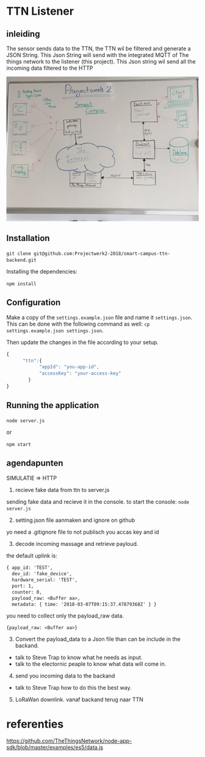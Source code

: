 # TTN Listener

## inleiding

The sensor sends data to the TTN, the TTN wil be filtered and generate a JSON String.
This Json String will send with the integrated MQTT of The things network to the listener (this project).
This Json string wil send all the incoming data filtered to the HTTP

![map](/pictures/map.jpg)

## Installation

`git clone git@github.com:Projectwerk2-2018/smart-campus-ttn-backend.git`

Installing the dependencies:

`npm install`

## Configuration

Make a copy of the `settings.example.json` file and name it `settings.json`. This can be done with the following command as well: `cp settings.example.json settings.json`.

Then update the changes in the file according to your setup.

```javascript
{
	  "ttn":{
    		"appId": "you-app-id",
    		"accessKey": "your-access-key"
		}
}
```



## Running the application

`node server.js`

or

`npm start`

## agendapunten

SIMULATIE => HTTP

1.  recieve fake data from ttn to server.js

sending fake data and recieve it in the console.
to start the console: `node server.js`

2.  setting.json file aanmaken and ignore on github

yo need a .gitignore file to not publisch you accas key and id

3.  decode incoming massage and retrieve payloud.

the default uplink is:

```shell
{ app_id: 'TEST',
  dev_id: 'fake_device',
  hardware_serial: 'TEST',
  port: 1,
  counter: 0,
  payload_raw: <Buffer aa>,
  metadata: { time: '2018-03-07T09:15:37.47879368Z' } }
```

you need to collect only the payload_raw data.

```
{payload_raw: <Buffer aa>}
```

3.  Convert the payload_data to a Json file than can be include in the backand.

* talk to Steve Trap to know what he needs as input.
* talk to the electornic peaple to know what data will come in.

4.  send you incoming data to the backand

* talk to Steve Trap how to do this the best way.

5.  LoRaWan downlink. vanaf backand terug naar TTN

# referenties

https://github.com/TheThingsNetwork/node-app-sdk/blob/master/examples/es5/data.js
